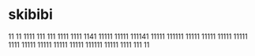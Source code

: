 # skibibi
11
11
1111
111
111
1111
1111
1141
11111
11111
111141
11111
111111
11111
11111
11111
11111
1111
11111
11111
11111
11111
111111
11111
1111
111
11
